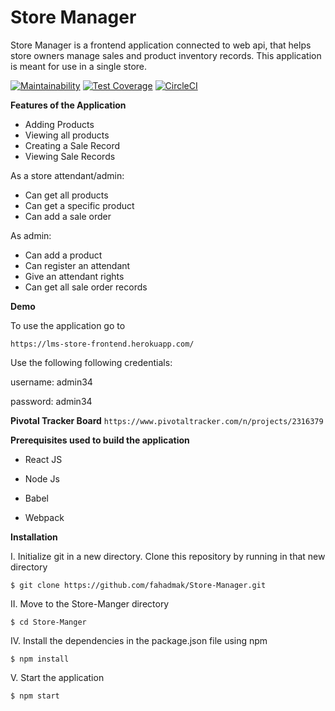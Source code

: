 # Store Manager

Store Manager is a frontend application connected to web api, that helps store owners manage sales and product inventory records. This application is meant for use in a single store.

[![Maintainability](https://api.codeclimate.com/v1/badges/bdf281d9fa7b806c4425/maintainability)](https://codeclimate.com/github/fahadmak/Store-Manager/maintainability)
[![Test Coverage](https://api.codeclimate.com/v1/badges/bdf281d9fa7b806c4425/test_coverage)](https://codeclimate.com/github/fahadmak/Store-Manager/test_coverage)
[![CircleCI](https://circleci.com/gh/fahadmak/Store-Manager/tree/develop.svg?style=svg)](https://circleci.com/gh/fahadmak/Store-Manager/tree/develop)


**Features of the Application**

* Adding Products
* Viewing all products
* Creating a Sale Record
* Viewing Sale Records

As a store attendant/admin:

* Can get all products
* Can get a specific product
* Can add a sale order

As admin:

* Can add a product
* Can register an attendant
* Give an attendant rights
* Can get all sale order records

**Demo**

To use the application go to

`https://lms-store-frontend.herokuapp.com/`

Use the following following credentials:

username: admin34

password: admin34

**Pivotal Tracker Board**
`https://www.pivotaltracker.com/n/projects/2316379`


**Prerequisites used to build the application**

* React JS

* Node Js

* Babel

* Webpack


**Installation**

I. Initialize git in a new directory. Clone this repository by running in that new directory

`$ git clone https://github.com/fahadmak/Store-Manager.git`

II. Move to the Store-Manger directory

`$ cd Store-Manger`

IV. Install the dependencies in the package.json file using npm

`$ npm install`

V. Start the application

`$ npm start`

